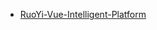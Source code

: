 <!-- docs/_sidebar.md -->

<!-- * [简介](/README) -->
* [RuoYi-Vue-Intelligent-Platform](/RuoYi-Vue-Intelligent-Platform/ "在线智能工作平台，采用 Spring Boot + MyBatis，前端 vue + element-ui。支持多应用管理，工作流，协作日历，新闻管理，IM即时通讯等。")